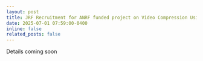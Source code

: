 ```yaml
---
layout: post
title: JRF Recruitment for ANRF funded project on Video Compression Using Generative AI
date: 2025-07-01 07:59:00-0400
inline: false
related_posts: false
---
```


Details coming soon